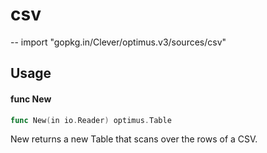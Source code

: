 # csv
--
    import "gopkg.in/Clever/optimus.v3/sources/csv"


## Usage

#### func  New

```go
func New(in io.Reader) optimus.Table
```
New returns a new Table that scans over the rows of a CSV.
